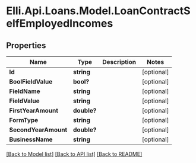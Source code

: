 # Elli.Api.Loans.Model.LoanContractSelfEmployedIncomes
## Properties

Name | Type | Description | Notes
------------ | ------------- | ------------- | -------------
**Id** | **string** |  | [optional] 
**BoolFieldValue** | **bool?** |  | [optional] 
**FieldName** | **string** |  | [optional] 
**FieldValue** | **string** |  | [optional] 
**FirstYearAmount** | **double?** |  | [optional] 
**FormType** | **string** |  | [optional] 
**SecondYearAmount** | **double?** |  | [optional] 
**BusinessName** | **string** |  | [optional] 

[[Back to Model list]](../README.md#documentation-for-models) [[Back to API list]](../README.md#documentation-for-api-endpoints) [[Back to README]](../README.md)

